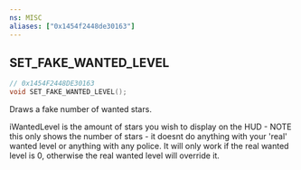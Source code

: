 ```yaml
---
ns: MISC
aliases: ["0x1454f2448de30163"]
---
```

## SET_FAKE_WANTED_LEVEL

```c
// 0x1454F2448DE30163
void SET_FAKE_WANTED_LEVEL();
```

Draws a fake number of wanted stars.

iWantedLevel is the amount of stars you wish to display on the HUD - NOTE this only shows the number of stars - it doesnt do anything with your 'real' wanted level or anything with any police. It will only work if the real wanted level is 0, otherwise the real wanted level will override it.

